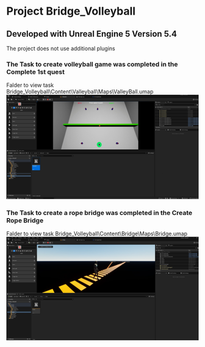# Project Bridge_Volleyball

## Developed with Unreal Engine 5 Version 5.4
The project does not use additional plugins


### The Task to create  volleyball game was completed in the **Complete 1st quest**
Falder to view task Bridge_Volleyball\Content\Valleyball\Maps\ValleyBall.umap
![Иллюстрация к проекту](https://github.com/Kasteas2001/Bridge_Volleyball/raw/master/README_Image/2.png)


### The Task to create a rope bridge was completed in the **Create Rope Bridge**
Falder to view task Bridge_Volleyball\Content\Bridge\Maps\Bridge.umap
![Иллюстрация к проекту](https://github.com/Kasteas2001/Bridge_Volleyball/raw/master/README_Image/1.png)